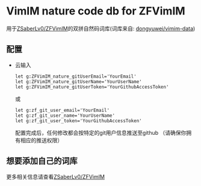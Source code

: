 # VimIM nature code db for ZFVimIM

用于[ZSaberLv0/ZFVimIM](https://github.com/ZSaberLv0/ZFVimIM)的双拼自然码词库(词库来自: [dongyuwei/vimim-data](https://github.com/dongyuwei/vimim-data))

## 配置

* 云输入

    ```
    let g:ZFVimIM_nature_gitUserEmail='YourEmail'
    let g:ZFVimIM_nature_gitUserName='YourUserName'
    let g:ZFVimIM_nature_gitUserToken='YourGithubAccessToken'
    ```

    或

    ```
    let g:zf_git_user_email='YourEmail'
    let g:zf_git_user_name='YourUserName'
    let g:zf_git_user_token='YourGithubAccessToken'
    ```

	配置完成后，任何修改都会按特定的git用户信息推送至github
	（请确保你拥有相应的推送权限）

## 想要添加自己的词库

更多相关信息请查看[ZSaberLv0/ZFVimIM](https://github.com/ZSaberLv0/ZFVimIM#make-your-own-db)
